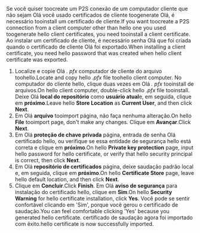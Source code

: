 <span data-ttu-id="ded63-101">Se você quiser toocreate um P2S conexão de um computador cliente que não sejam Olá você usado certificados de cliente toogenerate Olá, é necessário tooinstall um certificado de cliente.</span><span class="sxs-lookup"><span data-stu-id="ded63-101">If you want toocreate a P2S connection from a client computer other than hello one you used toogenerate hello client certificates, you need tooinstall a client certificate.</span></span> <span data-ttu-id="ded63-102">Ao instalar um certificado de cliente, é necessário senha Olá que foi criada quando o certificado de cliente Olá foi exportado.</span><span class="sxs-lookup"><span data-stu-id="ded63-102">When installing a client certificate, you need hello password that was created when hello client certificate was exported.</span></span>

1. <span data-ttu-id="ded63-103">Localize e copie Olá *. pfx* computador de cliente do arquivo toohello.</span><span class="sxs-lookup"><span data-stu-id="ded63-103">Locate and copy hello *.pfx* file toohello client computer.</span></span> <span data-ttu-id="ded63-104">No computador do cliente hello, clique duas vezes em Olá *. pfx* tooinstall de arquivos.</span><span class="sxs-lookup"><span data-stu-id="ded63-104">On hello client computer, double-click hello *.pfx* file tooinstall.</span></span> <span data-ttu-id="ded63-105">Deixe Olá **local do repositório** como **usuário atual**e, em seguida, clique em **próximo**.</span><span class="sxs-lookup"><span data-stu-id="ded63-105">Leave hello **Store Location** as **Current User**, and then click **Next**.</span></span>
2. <span data-ttu-id="ded63-106">Em Olá **arquivo** tooimport página, não faça nenhuma alteração.</span><span class="sxs-lookup"><span data-stu-id="ded63-106">On hello **File** tooimport page, don't make any changes.</span></span> <span data-ttu-id="ded63-107">Clique em **Avançar**.</span><span class="sxs-lookup"><span data-stu-id="ded63-107">Click **Next**.</span></span>
3. <span data-ttu-id="ded63-108">Em Olá **proteção de chave privada** página, entrada de senha Olá certificado hello, ou verifique se essa entidade de segurança hello está correta e clique em **próximo**.</span><span class="sxs-lookup"><span data-stu-id="ded63-108">On hello **Private key protection** page, input hello password for hello certificate, or verify that hello security principal is correct, then click **Next**.</span></span>
4. <span data-ttu-id="ded63-109">Em Olá **repositório de certificados** página, deixe saudação padrão local e, em seguida, clique em **próximo**.</span><span class="sxs-lookup"><span data-stu-id="ded63-109">On hello **Certificate Store** page, leave hello default location, and then click **Next**.</span></span>
5. <span data-ttu-id="ded63-110">Clique em **Concluir**.</span><span class="sxs-lookup"><span data-stu-id="ded63-110">Click **Finish**.</span></span> <span data-ttu-id="ded63-111">Em Olá **aviso de segurança** para instalação do certificado hello, clique em **Sim**.</span><span class="sxs-lookup"><span data-stu-id="ded63-111">On hello **Security Warning** for hello certificate installation, click **Yes**.</span></span> <span data-ttu-id="ded63-112">Você pode se sentir confortável clicando em 'Sim', porque você gerou o certificado de saudação.</span><span class="sxs-lookup"><span data-stu-id="ded63-112">You can feel comfortable clicking 'Yes' because you generated hello certificate.</span></span> <span data-ttu-id="ded63-113">certificado de saudação agora foi importado com êxito.</span><span class="sxs-lookup"><span data-stu-id="ded63-113">hello certificate is now successfully imported.</span></span>
